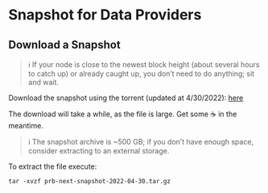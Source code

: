 # Snapshot for Data Providers

## Download a Snapshot <a href="#download-a-snapshot" id="download-a-snapshot"></a>

> ℹ If your node is close to the newest block height (about several hours to catch up) or already caught up, you don’t need to do anything; sit and wait.

Download the snapshot using the torrent (updated at 4/30/2022): [here](https://wiki.phala.network/files/prb-next-snapshot-2022-04-30.tar.gz.torrent)

The download will take a while, as the file is large. Get some ☕ in the meantime.

> ℹ The snapshot archive is \~500 GB; if you don’t have enough space, consider extracting to an external storage.

To extract the file execute:

```
tar -xvzf prb-next-snapshot-2022-04-30.tar.gz
```
